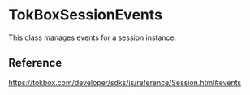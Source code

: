 # TokBoxSessionEvents

This class manages events for a session instance.

## Reference

https://tokbox.com/developer/sdks/js/reference/Session.html#events
